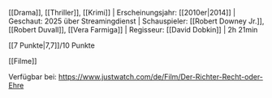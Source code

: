 
[[Drama]], [[Thriller]], [[Krimi]] | Erscheinungsjahr: [[2010er|2014]] | Geschaut: 2025 über Streamingdienst | Schauspieler: [[Robert Downey Jr.]], [[Robert Duvall]], [[Vera Farmiga]] | Regisseur: [[David Dobkin]] | 2h 21min

[[7 Punkte|7,7]]/10 Punkte


[[Filme]]

Verfügbar bei: https://www.justwatch.com/de/Film/Der-Richter-Recht-oder-Ehre